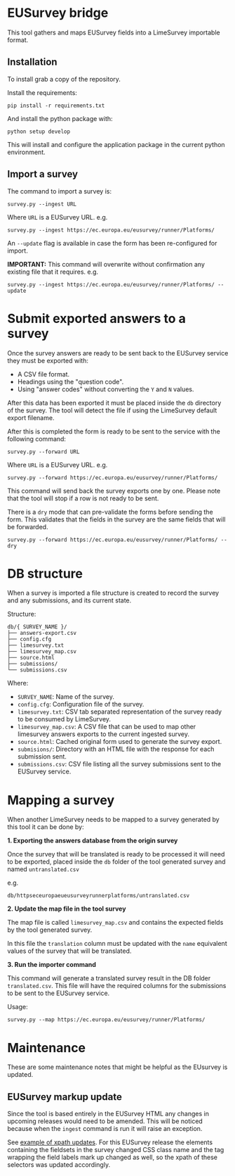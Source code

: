 # EUSurvey bridge

This tool gathers and maps EUSurvey fields into a LimeSurvey importable format.


## Installation

To install grab a copy of the repository.

Install the requirements:

    pip install -r requirements.txt


And install the python package with:

    python setup develop

This will install and configure the application package in the current python environment.

## Import a survey

The command to import a survey is:

    survey.py --ingest URL

Where `URL` is a EUSurvey URL. e.g.

    survey.py --ingest https://ec.europa.eu/eusurvey/runner/Platforms/


An `--update` flag is available in case the form has been re-configured for import.

**IMPORTANT:** This command will overwrite without confirmation any existing file that it requires. e.g.

    survey.py --ingest https://ec.europa.eu/eusurvey/runner/Platforms/ --update


# Submit exported answers to a survey

Once the survey answers are ready to be sent back to the EUSurvey service they must be exported with:

- A CSV file format.
- Headings using the "question code".
- Using "answer codes" without converting the `Y` and `N` values.

After this data has been exported it must be placed inside the `db` directory of the survey. The tool will detect the file if using the LimeSurvey default export filename.

After this is completed the form is ready to be sent to the service with the following command:

    survey.py --forward URL

Where `URL` is a EUSurvey URL. e.g.

    survey.py --forward https://ec.europa.eu/eusurvey/runner/Platforms/

This command will send back the survey exports one by one. Please note that the tool will stop if a row is not ready to be sent.

There is a `dry` mode that can pre-validate the forms before sending the form. This validates that the fields in the survey are the same fields that will be forwarded.

    survey.py --forward https://ec.europa.eu/eusurvey/runner/Platforms/ --dry


# DB structure

When a survey is imported a file structure is created to record the survey and any submissions, and its current state.

Structure:

    db/{ SURVEY_NAME }/
    ├── answers-export.csv
    ├── config.cfg
    ├── limesurvey.txt
    ├── limesurvey_map.csv
    ├── source.html
    ├── submissions/
    └── submissions.csv

Where:

- `SURVEY_NAME`: Name of the survey.
- `config.cfg`: Configuration file of the survey.
- `limesurvey.txt`: CSV tab separated representation of the survey ready to be consumed by LimeSurvey.
- `limesurvey_map.csv`: A CSV file that can be used to map other limesurvey answers exports to the current ingested survey.
- `source.html`: Cached original form used to generate the survey export.
- `submisions/`: Directory with an HTML file with the response for each submission sent.
- `submissions.csv`: CSV file listing all the survey submissions sent to the EUSurvey service.


# Mapping a survey

When another LimeSurvey needs to be mapped to a survey generated by this tool it can be done by:

**1. Exporting the answers database from the origin survey**

Once the survey that will be translated is ready to be processed it will need to be exported, placed inside the `db` folder of the tool generated survey and named `untranslated.csv`

e.g.

    db/httpseceuropaeueusurveyrunnerplatforms/untranslated.csv

**2. Update the map file in the tool survey**

The map file is called `limesurvey_map.csv` and contains the expected fields by the tool generated survey.

In this file the `translation` column must be updated with the `name` equivalent values of the survey that will be translated.

**3. Run the importer command**

This command will generate a translated survey result in the DB folder `translated.csv`. This file will have the required columns for the submissions to be sent to the EUSurvey service.

Usage:

    survey.py --map https://ec.europa.eu/eusurvey/runner/Platforms/


# Maintenance

These are some maintenance notes that might be helpful as the EUsurvey is updated.


## EUSurvey markup update

Since the tool is based entirely in the EUSurvey HTML any changes in upcoming releases would need to be amended. This will be noticed because when the `ingest` command is run it will raise an exception.

See [example of xpath updates](https://github.com/alfredo/eu_survey/commit/be5e62ef61bd83062035d07434895cba8cb774c7). For this EUSurvey release the elements containing the fieldsets in the survey changed CSS class name and the tag wrapping the field labels mark up changed as well, so the xpath of these selectors was updated accordingly.
